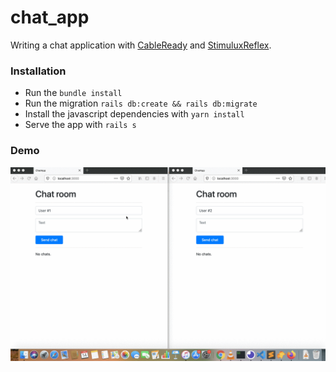 # chat_app

Writing a chat application with [CableReady](https://cableready.stimulusreflex.com/) and [StimuluxReflex](https://docs.stimulusreflex.com/).


### Installation

- Run the `bundle install`
- Run the migration `rails db:create && rails db:migrate`
- Install the javascript dependencies with `yarn install`
- Serve the app with `rails s`

### Demo

![Demo](/demo-chat-app.gif)
